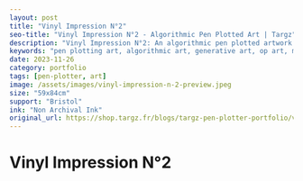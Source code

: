 ```yaml
---
layout: post
title: "Vinyl Impression N°2"
seo-title: "Vinyl Impression N°2 - Algorithmic Pen Plotted Art | Targz"
description: "Vinyl Impression N°2: An algorithmic pen plotted artwork featuring geometric patterns. 59x84cm non archival ink on Bristol paper."
keywords: "pen plotting art, algorithmic art, generative art, op art, mathematical art, geometric patterns, bristol paper, precision plotting"
date: 2023-11-26
category: portfolio
tags: [pen-plotter, art]
image: /assets/images/vinyl-impression-n-2-preview.jpeg
size: "59x84cm"
support: "Bristol"
ink: "Non Archival Ink"
original_url: https://shop.targz.fr/blogs/targz-pen-plotter-portfolio/vinyl-impression-n-2
---
```


# Vinyl Impression N°2

